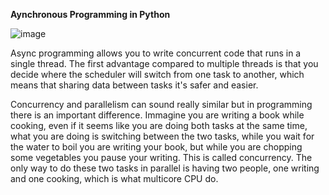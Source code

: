 **Aynchronous Programming in Python**

![image](https://github.com/godwinerons/alx-backend-python/assets/111974123/90cb84ab-7d6f-46b2-ab51-adb8a735a5a5)

Async programming allows you to write concurrent code that runs in a single thread. The first advantage compared to multiple threads is that you decide where the scheduler will switch from one task to another, which means that sharing data between tasks it's safer and easier.

Concurrency and parallelism can sound really similar but in programming there is an important difference. Immagine you are writing a book while cooking, even if it seems like you are doing both tasks at the same time, what you are doing is switching between the two tasks, while you wait for the water to boil you are writing your book, but while you are chopping some vegetables you pause your writing. This is called concurrency. The only way to do these two tasks in parallel is having two people, one writing and one cooking, which is what multicore CPU do.
